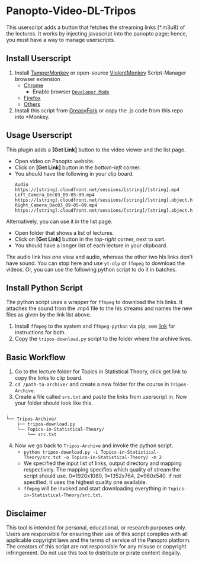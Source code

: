 # Panopto-Video-DL-Tripos

This userscript adds a button that fetches the streaming links (*.m3u8) of the lectures. It works by injecting javascript into the panopto page; hence, you must have a way to manage userscripts.

## Install Userscript

1. Install [TamperMonkey](https://www.tampermonkey.net/) or open-source [ViolentMonkey](https://violentmonkey.github.io/) Script-Manager browser extension
	- [Chrome](https://chrome.google.com/webstore/detail/tampermonkey/dhdgffkkebhmkfjojejmpbldmpobfkfo)  
		- Enable browser [`Developer Mode`](https://www.tampermonkey.net/faq.php#Q209)
	- [Firefox](https://addons.mozilla.org/en-US/firefox/addon/tampermonkey/)
	- [Others](https://www.tampermonkey.net/)  
2. Install this script from [GreasyFork](https://greasyfork.org/en/scripts/539400-panopto-video-dl-tripos) or copy the .js code from this repo into *Monkey.

## Usage Userscript

This plugin adds a **[Get Link]** button to the video viewer and the list page.

- Open video on Panopto website.
- Click on **[Get Link]** button in the _bottom-left_ corner.
- You should have the following in your clip board.
  ```
  Audio
  https://[string].cloudfront.net/sessions/[string]/[string].mp4
  Left_Camera_Dec03_09-05-09.mp4
  https://[string].cloudfront.net/sessions/[string]/[string].object.hls/master.m3u8
  Right_Camera_Dec03_09-05-09.mp4
  https://[string].cloudfront.net/sessions/[string]/[string].object.hls/master.m3u8
  ```

Alternatively, you can use it in the list page.
- Open folder that shows a list of lectures.
- Click on **[Get Link]** button in the _top-right_ corner, next to sort.
- You should have a longer list of each lecture in your clipboard.

The audio link has one view and audio, whereas the other two hls links don't have sound. You can stop here and use `yt-dlp` or `ffmpeg` to download the videos. Or, you can use the following python script to do it in batches.

## Install Python Script
The python script uses a wrapper for `ffmpeg` to download the hls links. It attaches the sound from the .mp4 file to the hls streams and names the new files as given by the link list above.

1. Install `ffmpeg` to the system and `ffmpeg-python` via pip, see [link](https://ffmpeg.org/download.html) for instructions for both.
2. Copy the `tripos-download.py` script to the folder where the archive lives.

## Basic Workflow
1. Go to the lecture folder for Topics in Statistical Theory, click get link to copy the links to clip board.
2. `cd /path-to-archive/` and create a new folder for the course in `Tripos-Archive`.
3. Create a file called `src.txt` and paste the links from userscript in. Now your folder should look like this.
  ```
  .
  └── Tripos-Archive/
      ├── tripos-download.py
      └── Topics-in-Statistical-Theory/
          └── src.txt
  ```
4. Now we go back to `Tripos-Archive` and invoke the python script.
   - `python tripos-download.py -i Topics-in-Statistical-Theory/src.txt -o Topics-in-Statistical-Theory/ -m 2`
   - We specified the input list of links, output directory and mapping respectively. The mapping specifies which quality of stream the script should use. 0=1920x1080, 1=1352x764, 2=960x540. If not specified, it uses the highest quality one available.
   - `ffmpeg` will be invoked and start downloading everything in `Topics-in-Statistical-Theory/src.txt`.

## Disclaimer

This tool is intended for personal, educational, or research purposes only. Users are responsible for ensuring their use of this script complies with all applicable copyright laws and the terms of service of the Panopto platform. The creators of this script are not responsible for any misuse or copyright infringement. Do not use this tool to distribute or pirate content illegally.
